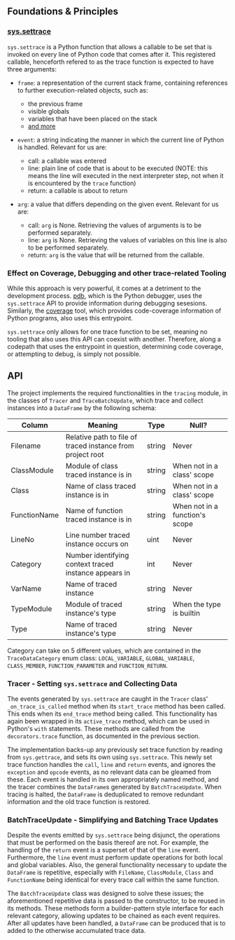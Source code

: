 ## Foundations & Principles

### [sys.settrace](https://docs.python.org/3/library/sys.html#sys.settrace)

`sys.settrace` is a Python function that allows a callable to be set that is invoked on every line of Python code that comes after it.
This registered callable, henceforth refered to as the trace function is expected to have three arguments:
 
- `frame`: a representation of the current stack frame, containing references to further execution-related objects, such as:
    - the previous frame
    - visible globals 
    - variables that have been placed on the stack
    - [and more](https://docs.python.org/3/library/inspect.html)

- `event`: a string indicating the manner in which the current line of Python is handled. Relevant for us are:
    - call: a callable was entered
    - line: plain line of code that is about to be executed (NOTE: this means the line will executed in the next interpreter step, not when it is encountered by the `trace` function)
    - return: a callable is about to return

- `arg`: a value that differs depending on the given event. Relevant for us are:
    - call: `arg` is None. Retrieving the values of arguments is to be performed separately.
    - line: `arg` is None. Retrieving the values of variables on this line is also to be performed separately.
    - return: `arg` is the value that will be returned from the callable.

### Effect on Coverage, Debugging and other trace-related Tooling

While this approach is very powerful, it comes at a detriment to the development process.
[pdb](https://docs.python.org/3/library/pdb.html), which is the Python debugger, uses the `sys.settrace` API to provide information during debugging sesesions.
Similarly, the [coverage](https://coverage.readthedocs.io/en/6.4.4/) tool, which provides code-coverage information of Python programs, also uses this entrypoint.

`sys.settrace` only allows for one trace function to be set, meaning no tooling that also uses this API can coexist with another.
Therefore, along a codepath that uses the entrypoint in question, determining code coverage, or attempting to debug, is simply not possible.



## API

The project implements the required functionalities in the `tracing` module, in the classes of `Tracer` and `TraceBatchUpdate`, which trace and collect instances into a `DataFrame` by the following schema:


| Column       | Meaning                                                    | Type              | Null?                          |
|--------------|------------------------------------------------------------|-------------------|--------------------------------|
| Filename     | Relative path to file of traced instance from project root | string            | Never                          |
| ClassModule  | Module of class traced instance is in                      | string            | When not in a class' scope     |
| Class        | Name of class traced instance is in                        | string            | When not in a class' scope     |
| FunctionName | Name of function traced instance is in                     | string            | When not in a function's scope |
| LineNo       | Line number traced instance occurs on                      | uint              | Never                          |
| Category     | Number identifying context traced instance appears in      | int               | Never                          |
| VarName      | Name of traced instance                                    | string            | Never                          |
| TypeModule   | Module of traced instance's type                           | string            | When the type is builtin       |
| Type         | Name of traced instance's type                             | string            | Never                          |


Category can take on 5 different values, which are contained in the `TraceDataCategory` enum class: `LOCAL_VARIABLE`, `GLOBAL_VARIABLE`, `CLASS_MEMBER`, `FUNCTION_PARAMETER` and `FUNCTION_RETURN`.


### Tracer - Setting `sys.settrace` and Collecting Data

The events generated by `sys.settrace` are caught in the `Tracer` class' `_on_trace_is_called` method when its `start_trace` method has been called.
This ends when its `end_trace` method being called.
This functionality has again been wrapped in its `active_trace` method, which can be used in Python's `with` statements.
These methods are called from the `decorators.trace` function, as documented in the previous section.

The implementation backs-up any previously set trace function by reading from `sys.gettrace`, and sets its own using `sys.settrace`.
This newly set trace function handles the `call`, `line` and `return` events, and ignores the `exception` and `opcode` events, as no relevant data can be gleamed from these.
Each event is handled in its own appropriately named method, and the tracer combines the `DataFrame`s generated by `BatchTraceUpdate`.
When tracing is halted, the `DataFrame` is deduplicated to remove redundant information and the old trace function is restored.


### BatchTraceUpdate - Simplifying and Batching Trace Updates

Despite the events emitted by `sys.settrace` being disjunct, the operations that must be performed on the basis thereof are not.
For example, the handling of the `return` event is a superset of that of the `line` event. 
Furthermore, the `line` event must perform update operations for both local and global variables.
Also, the general functionality necessary to update the `DataFrame` is repetitive, especially with `FileName`, `ClassModule`, `Class` and `FunctionName` being identical for every trace call within the same function.

The `BatchTraceUpdate` class was designed to solve these issues; the aforementioned repetitive data is passed to the constructor, to be reused in its methods.
These methods form a builder-pattern style interface for each relevant category, allowing updates to be chained as each event requires.
After all updates have been handled, a `DataFrame` can be produced that is to added to the otherwise accumulated trace data.